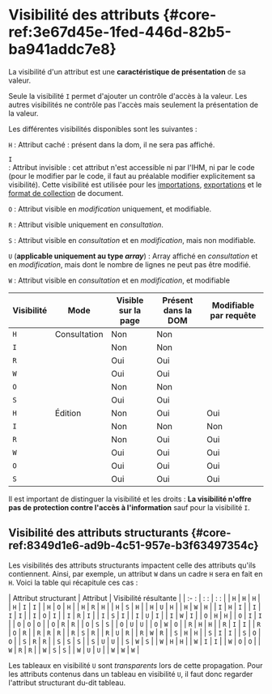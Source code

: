 # Visibilité des attributs {#core-ref:3e67d45e-1fed-446d-82b5-ba941addc7e8}

La visibilité d'un attribut est une **caractéristique de présentation** de
sa valeur.

Seule la visibilité `I` permet d'ajouter un contrôle d'accès à la valeur. Les
autres visibilités ne contrôle pas l'accès mais seulement la présentation de la
valeur.

Les différentes visibilités disponibles sont les suivantes :

`H`
:   Attribut caché : présent dans la dom, il ne sera pas affiché.

`I`  
:   Attribut invisible : cet attribut n'est accessible ni par l'IHM, ni par
    le code (pour le modifier par le code, il faut au préalable modifier
    explicitement sa visibilité). Cette visibilité est utilisée pour les
    [importations][importation], [exportations][exportation] et le [format de
    collection][formatcoll] de document.

`O`
:   Attribut visible en *modification* uniquement, et modifiable.

`R`
:   Attribut visible uniquement en *consultation*.

`S`
:   Attribut visible en *consultation* et en *modification*, mais non modifiable.

`U` (**applicable uniquement au type *array***)
:   Array affiché en *consultation* et en *modification*, mais dont le nombre de
    lignes ne peut pas être modifié.

`W`
:   Attribut visible en *consultation* et en *modification*, et modifiable


| Visibilité |     Mode     | Visible sur la page | Présent dans la DOM | Modifiable par requête |
| ---------- | ------------ | ------------------- | ------------------- | ---------------------- |
| `H`        | Consultation | Non                 | Non                 |                        |
| `I`        |              | Non                 | Non                 |                        |
| `R`        |              | Oui                 | Oui                 |                        |
| `W`        |              | Oui                 | Oui                 |                        |
| `O`        |              | Non                 | Non                 |                        |
| `S`        |              | Oui                 | Oui                 |                        |
| `H`        | Édition      | Non                 | Oui                 | Oui                    |
| `I`        |              | Non                 | Non                 | Non                    |
| `R`        |              | Non                 | Oui                 | Oui                    |
| `W`        |              | Oui                 | Oui                 | Oui                    |
| `O`        |              | Oui                 | Oui                 | Oui                    |
| `S`        |              | Oui                 | Oui                 | Oui                    |


Il est important de distinguer la visibilité et les droits :
**La visibilité n'offre pas de protection contre l'accès à l'information**
sauf pour la visibilité `I`. 


## Visibilité des attributs structurants {#core-ref:8349d1e6-ad9b-4c51-957e-b3f63497354c}

Les visibilités des attributs structurants impactent celle des attributs qu'ils
contiennent. Ainsi, par exemple, un attribut `W` dans un cadre `H` sera en fait
en `H`. Voici la table qui récapitule ces cas :

| Attribut structurant     | Attribut | Visibilité résultante |
| :-                     : | :      : | :                   : |
| `H`                      | `H`      | `H`                   |
| `H`                      | `I`      | `I`                   |
| `H`                      | `O`      | `H`                   |
| `H`                      | `R`      | `H`                   |
| `H`                      | `S`      | `H`                   |
| `H`                      | `U`      | `H`                   |
| `H`                      | `W`      | `H`                   |
| `I`                      | `H`      | `I`                   |
| `I`                      | `I`      | `I`                   |
| `I`                      | `O`      | `I`                   |
| `I`                      | `R`      | `I`                   |
| `I`                      | `S`      | `I`                   |
| `I`                      | `U`      | `I`                   |
| `I`                      | `W`      | `I`                   |
| `O`                      | `H`      | `H`                   |
| `O`                      | `I`      | `I`                   |
| `O`                      | `O`      | `O`                   |
| `O`                      | `R`      | `R`                   |
| `O`                      | `S`      | `S`                   |
| `O`                      | `U`      | `U`                   |
| `O`                      | `W`      | `O`                   |
| `R`                      | `H`      | `H`                   |
| `R`                      | `I`      | `I`                   |
| `R`                      | `O`      | `R`                   |
| `R`                      | `R`      | `R`                   |
| `R`                      | `S`      | `R`                   |
| `R`                      | `U`      | `R`                   |
| `R`                      | `W`      | `R`                   |
| `S`                      | `H`      | `H`                   |
| `S`                      | `I`      | `I`                   |
| `S`                      | `O`      | `O`                   |
| `S`                      | `R`      | `R`                   |
| `S`                      | `S`      | `S`                   |
| `S`                      | `U`      | `U`                   |
| `S`                      | `W`      | `S`                   |
| `W`                      | `H`      | `H`                   |
| `W`                      | `I`      | `I`                   |
| `W`                      | `O`      | `O`                   |
| `W`                      | `R`      | `R`                   |
| `W`                      | `S`      | `S`                   |
| `W`                      | `U`      | `U`                   |
| `W`                      | `W`      | `W`                   |

Les tableaux en visibilité `U` sont *transparents* lors de cette propagation.
Pour les attributs contenus dans un tableau en visibilité `U`, il faut donc
regarder l'attribut structurant du-dit tableau.


[importation]:  #core-ref:2fb3284a-2424-44b2-93ae-41dc3969e093
[formatcoll]:  #core-ref:26703b3f-46d4-4b84-882b-3520da6b408e
[exportation]:  #core-ref:88fb91b5-51a3-4b33-ac2e-5f20eddd8210